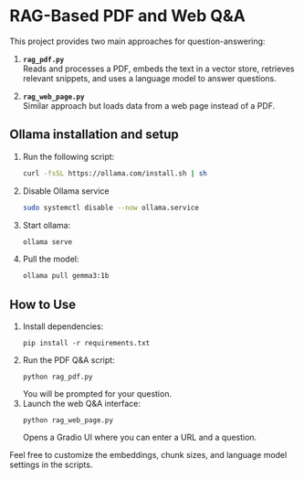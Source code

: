 # RAG-Based PDF and Web Q&A

This project provides two main approaches for question-answering:

1. **`rag_pdf.py`**  
   Reads and processes a PDF, embeds the text in a vector store, retrieves relevant snippets, and uses a language model to answer questions.

2. **`rag_web_page.py`**  
   Similar approach but loads data from a web page instead of a PDF.

## Ollama installation and setup

1. Run the following script:

    ``` bash
    curl -fsSL https://ollama.com/install.sh | sh
    ```
2. Disable Ollama service

    ``` bash
    sudo systemctl disable --now ollama.service
    ```

3. Start ollama:

    ``` bash
    ollama serve
    ```

4. Pull the model:

    ``` bash
    ollama pull gemma3:1b
    ```

## How to Use

1. Install dependencies:  
   ```
   pip install -r requirements.txt
   ```
2. Run the PDF Q&A script:  
   ```
   python rag_pdf.py
   ```
   You will be prompted for your question.
3. Launch the web Q&A interface:  
   ```
   python rag_web_page.py
   ```
   Opens a Gradio UI where you can enter a URL and a question.

Feel free to customize the embeddings, chunk sizes, and language model settings in the scripts.
